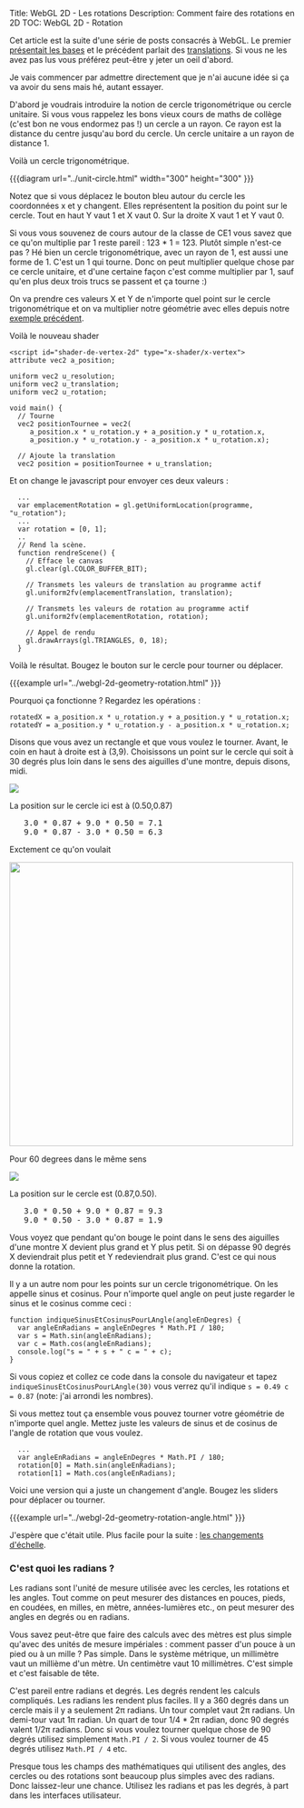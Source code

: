 Title: WebGL 2D - Les rotations
Description: Comment faire des rotations en 2D
TOC: WebGL 2D - Rotation

Cet article est la suite d'une série de posts consacrés à WebGL. Le premier <a href="webgl-fundamentals.html">présentait les bases</a> et le précédent parlait des <a href="webgl-2d-translation.html">translations</a>. Si vous ne les avez pas lus vous préférez peut-être y jeter un oeil d'abord.

Je vais commencer par admettre directement que je n'ai aucune idée si ça va avoir du sens mais hé, autant essayer.
<!--more-->
D'abord je voudrais introduire la notion de cercle trigonométrique ou cercle unitaire. Si vous vous rappelez les bons vieux cours de maths de collège (c'est bon ne vous endormez pas !) un cercle a un rayon. Ce rayon est la distance du centre jusqu'au bord du cercle. Un cercle unitaire a un rayon de distance 1.

Voilà un cercle trigonométrique.

{{{diagram url="../unit-circle.html" width="300" height="300" }}}

Notez que si vous déplacez le bouton bleu autour du cercle les coordonnées x et y changent. Elles représentent la position du point sur le cercle. Tout en haut Y vaut 1 et X vaut 0. Sur la droite X vaut 1 et Y vaut 0. 

Si vous vous souvenez de cours autour de la classe de CE1 vous savez que ce qu'on multiplie par 1 reste pareil : 123 * 1 = 123. Plutôt simple n'est-ce pas ? Hé bien un cercle trigonométrique, avec un rayon de 1, est aussi une forme de 1. C'est un 1 qui tourne. Donc on peut multiplier quelque chose par ce cercle unitaire, et d'une certaine façon c'est comme multiplier par 1, sauf qu'en plus deux trois trucs se passent et ça tourne :)

On va prendre ces valeurs X et Y de n'importe quel point sur le cercle trigonométrique et on va multiplier notre géométrie avec elles depuis notre <a href="webgl-2d-translation.html">exemple précédent</a>.

Voilà le nouveau shader

    <script id="shader-de-vertex-2d" type="x-shader/x-vertex">
    attribute vec2 a_position;

    uniform vec2 u_resolution;
    uniform vec2 u_translation;
    uniform vec2 u_rotation;

    void main() {
      // Tourne
      vec2 positionTournee = vec2(
         a_position.x * u_rotation.y + a_position.y * u_rotation.x,
         a_position.y * u_rotation.y - a_position.x * u_rotation.x);

      // Ajoute la translation
      vec2 position = positionTournee + u_translation;

Et on change le javascript pour envoyer ces deux valeurs :

      ...
      var emplacementRotation = gl.getUniformLocation(programme, "u_rotation");
      ...
      var rotation = [0, 1];
      ..
      // Rend la scène.
      function rendreScene() {
        // Efface le canvas
        gl.clear(gl.COLOR_BUFFER_BIT);

        // Transmets les valeurs de translation au programme actif
        gl.uniform2fv(emplacementTranslation, translation);

        // Transmets les valeurs de rotation au programme actif
        gl.uniform2fv(emplacementRotation, rotation);

        // Appel de rendu
        gl.drawArrays(gl.TRIANGLES, 0, 18);
      }

Voilà le résultat. Bougez le bouton sur le cercle pour tourner ou déplacer.

{{{example url="../webgl-2d-geometry-rotation.html" }}}

Pourquoi ça fonctionne ? Regardez les opérations :

    rotatedX = a_position.x * u_rotation.y + a_position.y * u_rotation.x;
    rotatedY = a_position.y * u_rotation.y - a_position.x * u_rotation.x;

Disons que vous avez un rectangle et que vous voulez le tourner. Avant, le coin en haut à droite est à (3,9). Choisissons un point sur le cercle qui soit à 30 degrés plus loin dans le sens des aiguilles d'une montre, depuis disons, midi.

<img src="../resources/rotate-30.png" class="webgl_center" />

La position sur le cercle ici est à (0.50,0.87)

<pre class="webgl_center">
   3.0 * 0.87 + 9.0 * 0.50 = 7.1
   9.0 * 0.87 - 3.0 * 0.50 = 6.3
</pre>

Exctement ce qu'on voulait

<img src="../resources/rotation-drawing.svg" width="500" class="webgl_center"/>

Pour 60 degrees dans le même sens

<img src="../resources/rotate-60.png" class="webgl_center" />

La position sur le cercle est (0.87,0.50).

<pre class="webgl_center">
   3.0 * 0.50 + 9.0 * 0.87 = 9.3
   9.0 * 0.50 - 3.0 * 0.87 = 1.9
</pre>

Vous voyez que pendant qu'on bouge le point dans le sens des aiguilles d'une montre X devient plus grand et Y plus petit. Si on dépasse 90 degrés X deviendrait plus petit et Y redeviendrait plus grand. C'est ce qui nous donne la rotation. 

Il y a un autre nom pour les points sur un cercle trigonométrique. On les appelle sinus et cosinus. Pour n'importe quel angle on peut juste regarder le sinus et le cosinus comme ceci :

    function indiqueSinusEtCosinusPourLAngle(angleEnDegres) {
      var angleEnRadians = angleEnDegres * Math.PI / 180;
      var s = Math.sin(angleEnRadians);
      var c = Math.cos(angleEnRadians);
      console.log("s = " + s + " c = " + c);
    }

Si vous copiez et collez ce code dans la console du navigateur et tapez `indiqueSinusEtCosinusPourLAngle(30)` vous verrez qu'il indique `s = 0.49 c = 0.87` (note: j'ai arrondi les nombres).

Si vous mettez tout ça ensemble vous pouvez tourner votre géométrie de n'importe quel angle. Mettez juste les valeurs de sinus et de cosinus de l'angle de rotation que vous voulez.

      ...
      var angleEnRadians = angleEnDegres * Math.PI / 180;
      rotation[0] = Math.sin(angleEnRadians);
      rotation[1] = Math.cos(angleEnRadians);

Voici une version qui a juste un changement d'angle. Bougez les sliders pour déplacer ou tourner.

{{{example url="../webgl-2d-geometry-rotation-angle.html" }}}

J'espère que c'était utile. Plus facile pour la suite : <a href="webgl-2d-scale.html">les changements d'échelle</a>.

<div class="webgl_bottombar"><h3>C'est quoi les radians ?</h3>
<p>
Les radians sont l'unité de mesure utilisée avec les cercles, les rotations et les angles. Tout comme on peut mesurer des distances en pouces, pieds, en coudées, en milles, en mètre, années-lumières etc., on peut mesurer des angles en degrés ou en radians.
</p>
<p>
Vous savez peut-être que faire des calculs avec des mètres est plus simple qu'avec des unités de mesure impériales : comment passer d'un pouce à un pied ou à un mille ? Pas simple. Dans le système métrique, un millimètre vaut un millième d'un mètre. Un centimètre vaut 10 millimètres. C'est simple et c'est faisable de tête.
</p>
<p>
C'est pareil entre radians et degrés. Les degrés rendent les calculs compliqués. Les radians les rendent plus faciles. Il y a 360 degrés dans un cercle mais il y a seulement 2π radians. Un tour complet vaut 2π radians. Un demi-tour vaut 1π radian. Un quart de tour 1/4 * 2π radian, donc 90 degrés valent 1/2π radians. Donc si vous voulez tourner quelque chose de 90 degrés utilisez simplement <code>Math.PI / 2</code>. Si vous voulez tourner de 45 degrés utilisez <code>Math.PI / 4</code> etc.
</p>
<p>
Presque tous les champs des mathématiques qui utilisent des angles, des cercles ou des rotations sont beaucoup plus simples avec des radians. Donc laissez-leur une chance. Utilisez les radians et pas les degrés, à part dans les interfaces utilisateur.
</p>
</div>